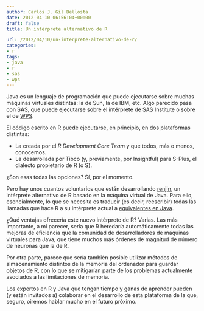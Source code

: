 ```yaml
---
author: Carlos J. Gil Bellosta
date: 2012-04-10 06:56:04+00:00
draft: false
title: Un intérprete alternativo de R

url: /2012/04/10/un-interprete-alternativo-de-r/
categories:
- r
tags:
- java
- r
- sas
- wps
---
```


Java es un lenguaje de programación que puede ejecutarse sobre muchas máquinas virtuales distintas: la de Sun, la de IBM, etc. Algo parecido pasa con SAS, que puede ejecutarse sobre el intérprete de SAS Institute o sobre el de [WPS](http://www.datanalytics.com/2010/08/12/%C2%BFya-has-considerado-pasarte-a-wps/).

El código escrito en R puede ejecutarse, en principio, en dos plataformas distintas:

* La creada por el _R Development Core Team_ y que todos, más o menos, conocemos.
* La desarrollada por Tibco (y, previamente, por Insightful) para S-Plus, el dialecto propietario de R (o S).

¿Son esas todas las opciones? Sí, por el momento.

Pero hay unos cuantos voluntarios que están desarrollando [renjin](https://code.google.com/p/renjin/), un intérprete alternativo de R basado en la máquina virtual de Java. Para ello, esencialmente, lo que se necesita es traducir (es decir, reescribir) todas las llamadas que hace R a su intérprete actual a [equivalentes en Java](https://code.google.com/p/renjin/wiki/ContributingPrimitives).

¿Qué ventajas ofrecería este nuevo intérprete de R? Varias. Las más importante, a mi parecer, sería que R heredaría automáticamente todas las mejoras de eficiencia que la comunidad de desarrolladores de máquinas virtuales para Java, que tiene muchos más órdenes de magnitud de número de neuronas que la de R.

Por otra parte, parece que sería también posible utilizar métodos de almacenamiento distintos de la memoria del ordenador para guardar objetos de R, con lo que se mitigarían parte de los problemas actualmente asociados a las limitaciones de memoria.

Los expertos en R y Java que tengan tiempo y ganas de aprender pueden (y están invitados a) colaborar en el desarrollo de esta plataforma de la que, seguro, oiremos hablar mucho en el futuro próximo.
